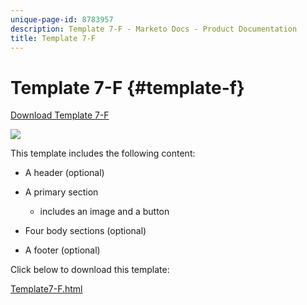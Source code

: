 ```yaml
---
unique-page-id: 8783957
description: Template 7-F - Marketo Docs - Product Documentation
title: Template 7-F
---
```


# Template 7-F {#template-f}

[Download Template 7-F](http://docs.marketo.com/download/attachments/8783957/template-7f.html?version=1&modificationdate=1437693477000&api=v2)

![](assets/image2015-7-29-14-3a52-3a10.png)

This template includes the following content:

* A header (optional)
* A primary section

    * includes an image and a button

* Four body sections (optional)
* A footer (optional)

Click below to download this template:

[Template7-F.html](http://docs.marketo.com/download/attachments/8783957/template-7f.html?version=1&modificationdate=1437693477000&api=v2)
